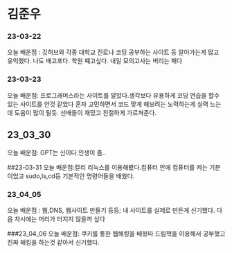 # 김준우
### 23-03-22
오늘 배운점 : 깃허브와 각종 대학교 진로나 코딩 공부하는 사이트 등 알아가는게 많고 유익했다.
나도 배고프다. 학원 쨰고싶다. 내일 모의고사는 버리는 패다

### 23-03-23
오늘 배운점: 프로그래머스라는 사이트를 알았다.생각보다 유용하게 코딩 연습을 할수 있는 사이트를 안것 같았다
혼자 고민하면서 코드 맞게 해보려는 노력하는게 실력 느는데 도움이 많이 될듯.
선배들이 재밌고 친절하게 가르쳐준다.


## 23_03_30
오늘 배운점: GPT는 신이다.인생이 좀..

##23-03-31 
오늘 배운점:칼리 리눅스를 이용해봤다.컴퓨터 안에 컴퓨터를 켜는 기분이었고 sudo,ls,cd등 기본적인 명령어들을 배웠다.


### 23_04_05  
오늘 배운점 : 웹,DNS, 웹사이트 만들기 등등;
내 사이트를 실제로 만든게 신기했다. 다음 차시에는 머리가 터지지 않을까 싶다

###23_04_06
오늘 배운점: 쿠키를 통한 웹해킹을 배웠따
드림핵을 이용해서 공부했고 진짜 해킹을 하는것 같아서 신기했다.
